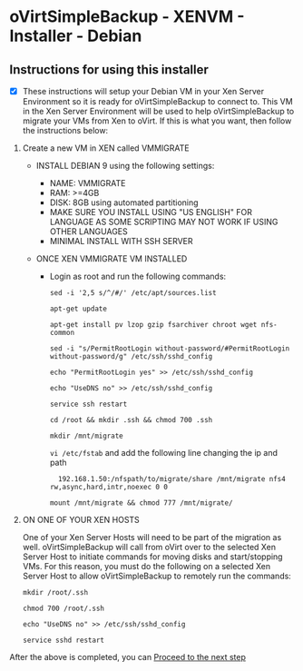 # oVirtSimpleBackup - XENVM - Installer - Debian

## Instructions for using this installer

 - [x] These instructions will setup your Debian VM in your Xen Server Environment so it is ready for oVirtSimpleBackup to connect to. This VM in the Xen Server Environment will be used to help oVirtSimpleBackup to migrate your VMs from Xen to oVirt. If this is what you want, then follow the instructions below:
 
 
 1. Create a new VM in XEN called VMMIGRATE
    * INSTALL DEBIAN 9 using the following settings:
        * NAME: VMMIGRATE
        * RAM: >=4GB
        * DISK: 8GB using automated partitioning
        * MAKE SURE YOU INSTALL USING "US ENGLISH" FOR LANGUAGE AS SOME SCRIPTING MAY NOT WORK IF USING OTHER LANGUAGES
        * MINIMAL INSTALL WITH SSH SERVER
        
    * ONCE XEN VMMIGRATE VM INSTALLED
        * Login as root and run the following commands:
        
            ``sed -i '2,5 s/^/#/' /etc/apt/sources.list``
            
            ``apt-get update``
     
            ``apt-get install pv lzop gzip fsarchiver chroot wget nfs-common``
    
            ``sed -i "s/PermitRootLogin without-password/#PermitRootLogin without-password/g" /etc/ssh/sshd_config``
            
            ``echo "PermitRootLogin yes" >> /etc/ssh/sshd_config``
            
            ``echo "UseDNS no" >> /etc/ssh/sshd_config``
            
            ``service ssh restart``
            
            ``cd /root && mkdir .ssh && chmod 700 .ssh``
            
            ``mkdir /mnt/migrate``
            
            ``vi /etc/fstab`` and add the following line changing the ip and path
            
                192.168.1.50:/nfspath/to/migrate/share /mnt/migrate nfs4 rw,async,hard,intr,noexec 0 0
                
            ``mount /mnt/migrate && chmod 777 /mnt/migrate/``
            
 2. ON ONE OF YOUR XEN HOSTS
        
    One of your Xen Server Hosts will need to be part of the migration as well. oVirtSimpleBackup will call from oVirt over to the selected Xen Server Host to initiate commands for moving disks and start/stopping VMs. For this reason, you must do the following on a selected Xen Server Host to allow oVirtSimpleBackup to remotely run the commands:
        
    ``mkdir /root/.ssh``
        
    ``chmod 700 /root/.ssh``
        
    ``echo "UseDNS no" >> /etc/ssh/sshd_config``
        
    ``service sshd restart``
        
After the above is completed, you can [Proceed to the next step](https://github.com/zipurman/oVIRT_Simple_Backup/tree/master/server/installer/README.md)